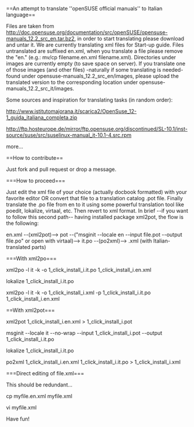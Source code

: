 ==An attempt to translate ''openSUSE official manuals'' to Italian language==

Files are taken from http://doc.opensuse.org/documentation/src/openSUSE/opensuse-manuals_12.2_src_en.tar.bz2, in order to start translating please download and untar it.
We are currently translating xml files for Start-up guide. Files untranslated are suffixed en.xml, when you translate a file please remove the "en." (e.g.: mv/cp filename.en.xml filename.xml).
Directories under images are currently empty (to save space on server). If you translate one of those images (and other files) -naturally if some translating is needed- found under opensuse-manuals_12.2_src_en/images, please upload the translated version to the corresponding location under opensuse-manuals_12.2_src_it/images.

Some sources and inspiration for translating tasks (in random order):

http://www.istitutomajorana.it/scarica2/OpenSuse_12-1_guida_italiana_completa.zip

http://ftp.hosteurope.de/mirror/ftp.opensuse.org/discontinued/SL-10.1/inst-source/suse/src/suselinux-manual_it-10.1-4.src.rpm

more...

==How to contribute==

Just fork and pull request or drop a message.

===How to proceed===

Just edit the xml file of your choice (actually docbook formatted) with your favorite editor OR convert that file to a translation catalog .pot file. Finally translate the .po file from en to it using some powerful translation tool like poedit, lokalize, virtaal, etc. Then revert to xml format.
In brief --if you want to follow this second path-- having installed package xml2pot, the flow is the following:

en.xml --(xml2pot)--> pot --("msginit --locale en --input file.pot --output file.po" or open with virtaal)--> it.po --(po2xml)--> .xml (with Italian-translated parts)

===With xml2po===

xml2po -l it -k -o 1_click_install_i.it.po 1_click_install_i.en.xml

lokalize 1_click_install_i.it.po

xml2po -l it -k -o 1_click_install_i.xml -p 1_click_install_i.it.po 1_click_install_i.en.xml

==With xml2pot===

xml2pot 1_click_install_i.en.xml > 1_click_install_i.pot

msginit --locale it --no-wrap --input 1_click_install_i.pot --output 1_click_install_i.it.po

lokalize 1_click_install_i.it.po

po2xml 1_click_install_i.en.xml 1_click_install_i.it.po > 1_click_install_i.xml

===Direct editing of file.xml===

This should be redundant...

cp myfile.en.xml myfile.xml

vi myfile.xml


Have fun!
